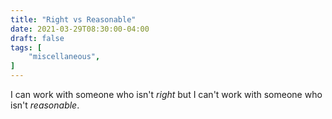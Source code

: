 ```yaml
---
title: "Right vs Reasonable"
date: 2021-03-29T08:30:00-04:00
draft: false
tags: [
	"miscellaneous",
]
---
```


I can work with someone who isn't _right_ but I can't work with someone who isn't _reasonable_.